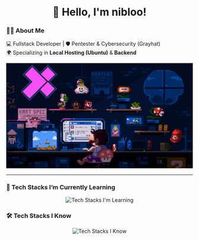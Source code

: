 
<h1 align="center">👋 Hello, I'm nibloo!</h1>

<div align="left">

### 👨‍💻 About Me  
💻 Fullstack Developer | 🛡️ Pentester & Cybersecurity (Grayhat)  
🌍 Specializing in **Local Hosting (Ubuntu)** & **Backend**  


<div align="center">
  <img src="Assets/mario.gif" alt="Mario GIF">
</div>

</div>

---

### 🚀 Tech Stacks I’m Currently Learning
<div align="center">
  <img src="https://skillicons.dev/icons?i=go,svelte,arch,azure" alt="Tech Stacks I'm Learning">
</div>

### 🛠️ Tech Stacks I Know
<div align="center">
  <img src="https://skillicons.dev/icons?i=html,css,js,react,vite,tailwind,mongodb,python,kali,docker,git,blender,fastapi,linux,ubuntu,discord" alt="Tech Stacks I Know">
</div>
